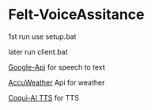 # Felt-VoiceAssitance

1st run use setup.bat

later run client.bat


[Google-Api](https://cloud.google.com/speech-to-text) for speech to text

[AccuWeather](https://www.accuweather.com/) Api for weather

[Coqui-AI TTS](https://github.com/coqui-ai/TTS) for TTS
